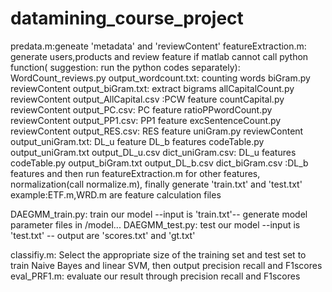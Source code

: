 # datamining_course_project
predata.m:geneate 'metadata' and 'reviewContent'
featureExtraction.m: generate users,products and  review feature
	if matlab cannot call python function( suggestion: run the python codes separately):
		WordCount_reviews.py output_wordcount.txt: counting words
		biGram.py reviewContent output_biGram.txt: extract bigrams 
		allCapitalCount.py reviewContent output_AllCapital.csv :PCW feature
		countCapital.py reviewContent output_PC.csv: PC feature
		ratioPPwordCount.py reviewContent output_PP1.csv: PP1 feature
		excSentenceCount.py reviewContent output_RES.csv: RES feature
		uniGram.py reviewContent output_uniGram.txt: DL_u feature DL_b features
		codeTable.py output_uniGram.txt output_DL_u.csv dict_uniGram.csv: DL_u features
		codeTable.py output_biGram.txt output_DL_b.csv dict_biGram.csv :DL_b features
	and then run featureExtraction.m for other features, normalization(call normalize.m), finally generate 'train.txt' and 'test.txt'
example:ETF.m,WRD.m are feature calculation files

DAEGMM_train.py: train our model --input is 'train.txt'-- generate model parameter files in /model...
DAEGMM_test.py: test our model --input is 'test.txt' -- output are 'scores.txt' and 'gt.txt'

classifiy.m: Select the appropriate size of the training set and test set to train Naive Bayes and linear SVM, then output precision recall and F1scores
eval_PRF1.m: evaluate our result through precision recall and F1scores
